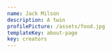 ```yaml
---
name: Jack Milson
description: A twin
profilePicture: /assets/food.jpg
templateKey: about-page
key: creators
---
```

